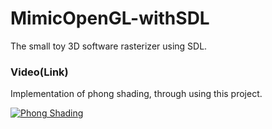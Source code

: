 # MimicOpenGL-withSDL
The small toy 3D software rasterizer using SDL.





### Video(Link)
Implementation of phong shading, through using this project.

[![Phong Shading](https://img.youtube.com/vi/F5bhYDi9R2M/0.jpg)](https://youtu.be/F5bhYDi9R2M) 

